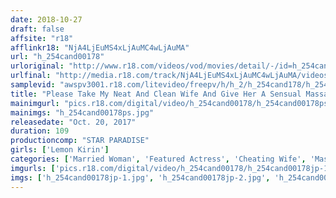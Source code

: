 ```yaml
---
date: 2018-10-27
draft: false
affsite: "r18"
afflinkr18: "NjA4LjEuMS4xLjAuMC4wLjAuMA"
url: "h_254cand00178"
urloriginal: "http://www.r18.com/videos/vod/movies/detail/-/id=h_254cand00178"
urlfinal: "http://media.r18.com/track/NjA4LjEuMS4xLjAuMC4wLjAuMA/videos/vod/movies/detail/-/id=h_254cand00178"
samplevid: "awspv3001.r18.com/litevideo/freepv/h/h_2/h_254cand178/h_254cand178_dmb_w.mp4"
title: "Please Take My Neat And Clean Wife And Give Her A Sensual Massage And Turn Her Into A Hot And Horny Body! Lemon Kirin"
mainimgurl: "pics.r18.com/digital/video/h_254cand00178/h_254cand00178ps.jpg"
mainimgs: "h_254cand00178ps.jpg"
releasedate: "Oct. 20, 2017"
duration: 109
productioncomp: "STAR PARADISE"
girls: ['Lemon Kirin']
categories: ['Married Woman', 'Featured Actress', 'Cheating Wife', 'Massage', 'Hi-Def']
imgurls: ['pics.r18.com/digital/video/h_254cand00178/h_254cand00178jp-1.jpg', 'pics.r18.com/digital/video/h_254cand00178/h_254cand00178jp-2.jpg', 'pics.r18.com/digital/video/h_254cand00178/h_254cand00178jp-3.jpg', 'pics.r18.com/digital/video/h_254cand00178/h_254cand00178jp-4.jpg', 'pics.r18.com/digital/video/h_254cand00178/h_254cand00178jp-5.jpg', 'pics.r18.com/digital/video/h_254cand00178/h_254cand00178jp-6.jpg', 'pics.r18.com/digital/video/h_254cand00178/h_254cand00178jp-7.jpg', 'pics.r18.com/digital/video/h_254cand00178/h_254cand00178jp-8.jpg', 'pics.r18.com/digital/video/h_254cand00178/h_254cand00178jp-9.jpg', 'pics.r18.com/digital/video/h_254cand00178/h_254cand00178jp-10.jpg', 'pics.r18.com/digital/video/h_254cand00178/h_254cand00178jp-11.jpg', 'pics.r18.com/digital/video/h_254cand00178/h_254cand00178jp-12.jpg', 'pics.r18.com/digital/video/h_254cand00178/h_254cand00178jp-13.jpg', 'pics.r18.com/digital/video/h_254cand00178/h_254cand00178jp-14.jpg', 'pics.r18.com/digital/video/h_254cand00178/h_254cand00178jp-15.jpg', 'pics.r18.com/digital/video/h_254cand00178/h_254cand00178jp-16.jpg', 'pics.r18.com/digital/video/h_254cand00178/h_254cand00178jp-17.jpg', 'pics.r18.com/digital/video/h_254cand00178/h_254cand00178jp-18.jpg', 'pics.r18.com/digital/video/h_254cand00178/h_254cand00178jp-19.jpg', 'pics.r18.com/digital/video/h_254cand00178/h_254cand00178jp-20.jpg']
imgs: ['h_254cand00178jp-1.jpg', 'h_254cand00178jp-2.jpg', 'h_254cand00178jp-3.jpg', 'h_254cand00178jp-4.jpg', 'h_254cand00178jp-5.jpg', 'h_254cand00178jp-6.jpg', 'h_254cand00178jp-7.jpg', 'h_254cand00178jp-8.jpg', 'h_254cand00178jp-9.jpg', 'h_254cand00178jp-10.jpg', 'h_254cand00178jp-11.jpg', 'h_254cand00178jp-12.jpg', 'h_254cand00178jp-13.jpg', 'h_254cand00178jp-14.jpg', 'h_254cand00178jp-15.jpg', 'h_254cand00178jp-16.jpg', 'h_254cand00178jp-17.jpg', 'h_254cand00178jp-18.jpg', 'h_254cand00178jp-19.jpg', 'h_254cand00178jp-20.jpg']
---
```


